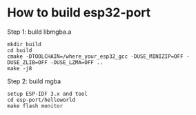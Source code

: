 # How to build esp32-port

Step 1: build libmgba.a
```
mkdir build
cd build
cmake -DTOOLCHAIN=/where_your_esp32_gcc -DUSE_MINIZIP=OFF -DUSE_ZLIB=OFF -DUSE_LZMA=OFF ..
make -j8
```


Step 2: build mgba

```
setup ESP-IDF 3.x and tool
cd esp-port/helloworld
make flash monitor
```
